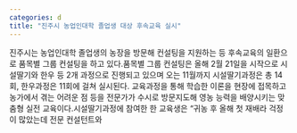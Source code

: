 ```yaml
---
categories: d
title: "진주시 농업인대학 졸업생 대상 후속교육 실시"
---
```

진주시는 농업인대학 졸업생의 농장을 방문해 컨설팅을 지원하는 등 후속교육의 일환으로 품목별 그룹 컨설팅을 하고 있다.품목별 그룹 컨설팅은 올해 2월 21일을 시작으로 시설딸기와 한우 등 2개 과정으로 진행되고 있으며 오는 11월까지 시설딸기과정은 총 14회, 한우과정은 11회에 걸쳐 실시된다. 교육과정을 통해 학습한 이론을 현장에 접목하고 농가에서 겪는 어려운 점 등을 전문가가 수시로 방문지도해 영농 능력을 배양시키는 맞춤형 실전 교육이다.시설딸기과정에 참여한 한 교육생은 “귀농 후 올해 첫 재배라 걱정이 많았는데 전문 컨설턴트와